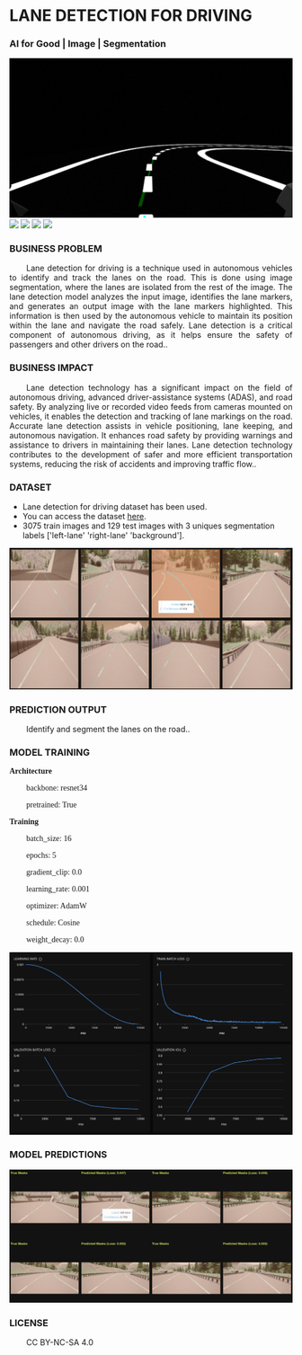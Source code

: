 # LANE DETECTION FOR DRIVING
### AI for Good | Image | Segmentation

![](https://github.com/h2oai/HT-Catalog/blob/1432be958ab3f41b67c57c241b946b4a3d4699e1/Assets/DL_Models/41_Lane%20Detection%20for%20Driving/cover.png)
![](https://github.com/h2oai/HT-Catalog/blob/1432be958ab3f41b67c57c241b946b4a3d4699e1/Assets/DL_Models/41_Lane%20Detection%20for%20Driving/cover.jpg)
![](https://github.com/h2oai/HT-Catalog/blob/1432be958ab3f41b67c57c241b946b4a3d4699e1/Assets/DL_Models/41_Lane%20Detection%20for%20Driving/cover.jpeg)
![](https://github.com/h2oai/HT-Catalog/blob/1432be958ab3f41b67c57c241b946b4a3d4699e1/Assets/DL_Models/41_Lane%20Detection%20for%20Driving/cover.webp)
![](https://github.com/h2oai/HT-Catalog/blob/1432be958ab3f41b67c57c241b946b4a3d4699e1/Assets/DL_Models/41_Lane%20Detection%20for%20Driving/cover)

### BUSINESS PROBLEM
<p style='text-align: justify; text-indent: 30px;'>Lane detection for driving is a technique used in autonomous vehicles to identify and track the lanes on the road. This is done using image segmentation, where the lanes are isolated from the rest of the image. The lane detection model analyzes the input image, identifies the lane markers, and generates an output image with the lane markers highlighted. This information is then used by the autonomous vehicle to maintain its position within the lane and navigate the road safely. Lane detection is a critical component of autonomous driving, as it helps ensure the safety of passengers and other drivers on the road..</p>

### BUSINESS IMPACT
<p style='text-align: justify; text-indent: 30px;'>Lane detection technology has a significant impact on the field of autonomous driving, advanced driver-assistance systems (ADAS), and road safety. By analyzing live or recorded video feeds from cameras mounted on vehicles, it enables the detection and tracking of lane markings on the road. Accurate lane detection assists in vehicle positioning, lane keeping, and autonomous navigation. It enhances road safety by providing warnings and assistance to drivers in maintaining their lanes. Lane detection technology contributes to the development of safer and more efficient transportation systems, reducing the risk of accidents and improving traffic flow..</p>

### DATASET
- Lane detection for driving dataset has been used.
- You can access the dataset [here](s3://apac-cds/ht_datasets/image_segmentation/lane-detection.zip).
- 3075 train images and 129 test images with 3 uniques segmentation labels ['left-lane' 'right-lane' 'background'].

![train data](https://github.com/h2oai/HT-Catalog/blob/1432be958ab3f41b67c57c241b946b4a3d4699e1/Assets/DL_Models/41_Lane%20Detection%20for%20Driving/train%20data.png)

### PREDICTION OUTPUT
<p style='text-align: justify; text-indent: 30px;'>Identify and segment the lanes on the road..</p>

### MODEL TRAINING
<p style='font-family:JackInput Regular;'><b>Architecture</b></p>
<p style='text-align: justify; text-indent: 30px;font-family:JackInput Regular;'>backbone: resnet34</p>
<p style='text-align: justify; text-indent: 30px;font-family:JackInput Regular;'>pretrained: True</p>

<p style='font-family:JackInput Regular;'><b>Training</b></p>
<p style='text-align: justify; text-indent: 30px;font-family:JackInput Regular;'>batch_size: 16</p>
<p style='text-align: justify; text-indent: 30px;font-family:JackInput Regular;'>epochs: 5</p>
<p style='text-align: justify; text-indent: 30px;font-family:JackInput Regular;'>gradient_clip: 0.0</p>
<p style='text-align: justify; text-indent: 30px;font-family:JackInput Regular;'>learning_rate: 0.001</p>
<p style='text-align: justify; text-indent: 30px;font-family:JackInput Regular;'>optimizer: AdamW</p>
<p style='text-align: justify; text-indent: 30px;font-family:JackInput Regular;'>schedule: Cosine</p>
<p style='text-align: justify; text-indent: 30px;font-family:JackInput Regular;'>weight_decay: 0.0</p>

![chart](https://github.com/h2oai/HT-Catalog/blob/1432be958ab3f41b67c57c241b946b4a3d4699e1/Assets/DL_Models/41_Lane%20Detection%20for%20Driving/chart.png)

### MODEL PREDICTIONS

![Validation Predictions](https://github.com/h2oai/HT-Catalog/blob/1432be958ab3f41b67c57c241b946b4a3d4699e1/Assets/DL_Models/41_Lane%20Detection%20for%20Driving/Validation%20Predictions.png)

### LICENSE
<p style='text-align: justify; text-indent: 30px;'>CC BY-NC-SA 4.0</p>
    